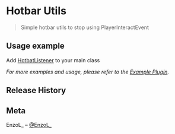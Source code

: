 # Hotbar Utils
> Simple hotbar utils to stop using PlayerInteractEvent

## Usage example

Add [HotbatListener](https://github.com/EnzoLy/Hotbar/blob/main/src/main/java/me/enzol/hotbar/HotbarListener.java) to your main class

_For more examples and usage, please refer to the [Example Plugin](https://github.com/EnzoLy/Hotbar/tree/main/src/main/java/example)._

## Release History
  
## Meta

EnzoL_ – [@EnzoL_](https://twitter.com/EnzoL_)
